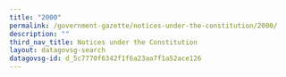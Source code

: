 ```yaml
---
title: "2000"
permalink: /government-gazette/notices-under-the-constitution/2000/
description: ""
third_nav_title: Notices under the Constitution
layout: datagovsg-search
datagovsg-id: d_5c7770f6342f1f6a23aa7f1a52ace126
---
```

